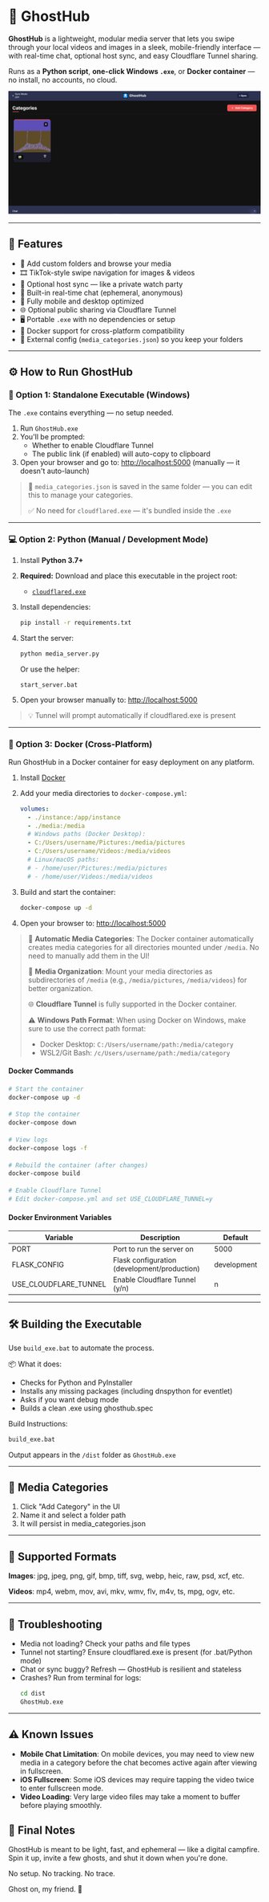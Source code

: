 # 👻 GhostHub

**GhostHub** is a lightweight, modular media server that lets you swipe through your local videos and images in a sleek, mobile-friendly interface — with real-time chat, optional host sync, and easy Cloudflare Tunnel sharing.

Runs as a **Python script**, **one-click Windows `.exe`**, or **Docker container** — no install, no accounts, no cloud.

![GhostHub Preview](preview.png)

---

## 🚀 Features

- 📁 Add custom folders and browse your media
- 🎞️ TikTok-style swipe navigation for images & videos
- 🔁 Optional host sync — like a private watch party
- 💬 Built-in real-time chat (ephemeral, anonymous)
- 📱 Fully mobile and desktop optimized
- 🌐 Optional public sharing via Cloudflare Tunnel
- 🖥️ Portable `.exe` with no dependencies or setup
- 🐳 Docker support for cross-platform compatibility
- 💾 External config (`media_categories.json`) so you keep your folders

---

## ⚙️ How to Run GhostHub

### 🔧 Option 1: Standalone Executable (Windows)

The `.exe` contains everything — no setup needed.

1. Run `GhostHub.exe`
2. You'll be prompted:
   - Whether to enable Cloudflare Tunnel
   - The public link (if enabled) will auto-copy to clipboard
3. Open your browser and go to: [http://localhost:5000](http://localhost:5000) (manually — it doesn't auto-launch)

> 📌 `media_categories.json` is saved in the same folder — you can edit this to manage your categories.
>
> ✅ No need for `cloudflared.exe` — it's bundled inside the `.exe`

---

### 💻 Option 2: Python (Manual / Development Mode)

1. Install **Python 3.7+**

2. **Required:** Download and place this executable in the project root:
   - [`cloudflared.exe`](https://developers.cloudflare.com/cloudflare-one/connections/connect-apps/install-and-setup/installation)

3. Install dependencies:
   ```bash
   pip install -r requirements.txt
   ```

4. Start the server:
   ```bash
   python media_server.py
   ```
   Or use the helper:
   ```bash
   start_server.bat
   ```

5. Open your browser manually to: [http://localhost:5000](http://localhost:5000)

> 💡 Tunnel will prompt automatically if cloudflared.exe is present

---

### 🐳 Option 3: Docker (Cross-Platform)

Run GhostHub in a Docker container for easy deployment on any platform.

1. Install [Docker](https://www.docker.com/products/docker-desktop)

2. Add your media directories to `docker-compose.yml`:
   ```yaml
   volumes:
     - ./instance:/app/instance
     - ./media:/media
     # Windows paths (Docker Desktop):
     - C:/Users/username/Pictures:/media/pictures
     - C:/Users/username/Videos:/media/videos
     # Linux/macOS paths:
     # - /home/user/Pictures:/media/pictures
     # - /home/user/Videos:/media/videos
   ```

3. Build and start the container:
   ```bash
   docker-compose up -d
   ```

4. Open your browser to: [http://localhost:5000](http://localhost:5000)

> 📌 **Automatic Media Categories**: The Docker container automatically creates media categories for all directories mounted under `/media`. No need to manually add them in the UI!
>
> 📂 **Media Organization**: Mount your media directories as subdirectories of `/media` (e.g., `/media/pictures`, `/media/videos`) for better organization.
>
> 🌐 **Cloudflare Tunnel** is fully supported in the Docker container.
>
> ⚠️ **Windows Path Format**: When using Docker on Windows, make sure to use the correct path format:
>   - Docker Desktop: `C:/Users/username/path:/media/category`
>   - WSL2/Git Bash: `/c/Users/username/path:/media/category`

#### Docker Commands

```bash
# Start the container
docker-compose up -d

# Stop the container
docker-compose down

# View logs
docker-compose logs -f

# Rebuild the container (after changes)
docker-compose build

# Enable Cloudflare Tunnel
# Edit docker-compose.yml and set USE_CLOUDFLARE_TUNNEL=y
```

#### Docker Environment Variables

| Variable | Description | Default |
|----------|-------------|---------|
| PORT | Port to run the server on | 5000 |
| FLASK_CONFIG | Flask configuration (development/production) | development |
| USE_CLOUDFLARE_TUNNEL | Enable Cloudflare Tunnel (y/n) | n |

---

## 🛠️ Building the Executable

Use `build_exe.bat` to automate the process.

📦 What it does:
- Checks for Python and PyInstaller
- Installs any missing packages (including dnspython for eventlet)
- Asks if you want debug mode
- Builds a clean .exe using ghosthub.spec

Build Instructions:
```bash
build_exe.bat
```

Output appears in the `/dist` folder as `GhostHub.exe`

---

## 📁 Media Categories

1. Click "Add Category" in the UI
2. Name it and select a folder path
3. It will persist in media_categories.json

---

## 🎥 Supported Formats

**Images**: jpg, jpeg, png, gif, bmp, tiff, svg, webp, heic, raw, psd, xcf, etc.

**Videos**: mp4, webm, mov, avi, mkv, wmv, flv, m4v, ts, mpg, ogv, etc.

---

## 🧪 Troubleshooting

- Media not loading? Check your paths and file types
- Tunnel not starting? Ensure cloudflared.exe is present (for .bat/Python mode)
- Chat or sync buggy? Refresh — GhostHub is resilient and stateless
- Crashes? Run from terminal for logs:
  ```bash
  cd dist
  GhostHub.exe
  ```

---

## ⚠️ Known Issues

- **Mobile Chat Limitation**: On mobile devices, you may need to view new media in a category before the chat becomes active again after viewing in fullscreen.
- **iOS Fullscreen**: Some iOS devices may require tapping the video twice to enter fullscreen mode.
- **Video Loading**: Very large video files may take a moment to buffer before playing smoothly.

## 💬 Final Notes

GhostHub is meant to be light, fast, and ephemeral — like a digital campfire. Spin it up, invite a few ghosts, and shut it down when you're done.

No setup. No tracking. No trace.

Ghost on, my friend. 👻
